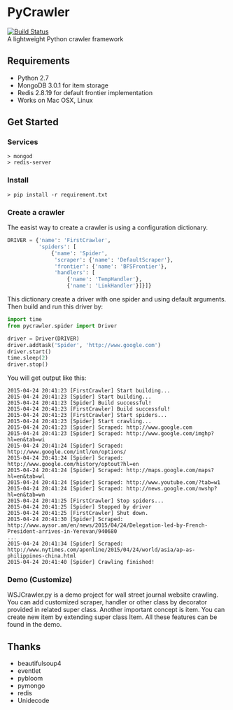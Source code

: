 PyCrawler
=====================
   [![Build Status](https://travis-ci.org/pengmeng/PyCrawler.svg?branch=master)](https://travis-ci.org/pengmeng/PyCrawler)  
A lightweight Python crawler framework

Requirements
---------------------
 - Python 2.7
 - MongoDB 3.0.1 for item storage
 - Redis 2.8.19 for default frontier implementation
 - Works on Mac OSX, Linux

Get Started
---------------------
### Services
``` shell
> mongod
> redis-server
```

### Install
``` shell
> pip install -r requirement.txt
```

### Create a crawler
The easist way to create a crawler is using a configuration dictionary.
``` python
DRIVER = {'name': 'FirstCrawler',
          'spiders': [
              {'name': 'Spider',
               'scraper': {'name': 'DefaultScraper'},
               'frontier': {'name': 'BFSFrontier'},
               'handlers': [
                   {'name': 'TempHandler'},
                   {'name': 'LinkHandler'}]}]}
```
This dictionary create a driver with one spider and using default arguments.
Then build and run this driver by:
``` python
import time
from pycrawler.spider import Driver

driver = Driver(DRIVER)
driver.addtask('Spider', 'http://www.google.com')
driver.start()
time.sleep(2)
driver.stop()
```
You will get output like this:
```
2015-04-24 20:41:23 [FirstCrawler] Start building...
2015-04-24 20:41:23 [Spider] Start building...
2015-04-24 20:41:23 [Spider] Build successful!
2015-04-24 20:41:23 [FirstCrawler] Build successful!
2015-04-24 20:41:23 [FirstCrawler] Start spiders...
2015-04-24 20:41:23 [Spider] Start crawling...
2015-04-24 20:41:23 [Spider] Scraped: http://www.google.com
2015-04-24 20:41:23 [Spider] Scraped: http://www.google.com/imghp?hl=en&tab=wi
2015-04-24 20:41:24 [Spider] Scraped: http://www.google.com/intl/en/options/
2015-04-24 20:41:24 [Spider] Scraped: http://www.google.com/history/optout?hl=en
2015-04-24 20:41:24 [Spider] Scraped: http://maps.google.com/maps?hl=en&tab=wl
2015-04-24 20:41:24 [Spider] Scraped: http://www.youtube.com/?tab=w1
2015-04-24 20:41:24 [Spider] Scraped: http://news.google.com/nwshp?hl=en&tab=wn
2015-04-24 20:41:25 [FirstCrawler] Stop spiders...
2015-04-24 20:41:25 [Spider] Stopped by driver
2015-04-24 20:41:25 [FirstCrawler] Shut down.
2015-04-24 20:41:30 [Spider] Scraped: http://www.aysor.am/en/news/2015/04/24/Delegation-led-by-French-President-arrives-in-Yerevan/940680
...
2015-04-24 20:41:34 [Spider] Scraped: http://www.nytimes.com/aponline/2015/04/24/world/asia/ap-as-philippines-china.html
2015-04-24 20:41:40 [Spider] Crawling finished!
```

### Demo (Customize)
WSJCrawler.py is a demo project for wall street journal website crawling. You can add customized scraper, handler or other class by decorator provided in related super class. Another important concept is item. You can create new item by extending super class Item. All these features can be found in the demo.

Thanks
---------------------
 - beautifulsoup4
 - eventlet
 - pybloom
 - pymongo
 - redis
 - Unidecode
